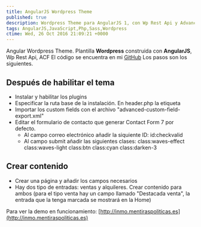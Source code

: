 ```yaml
---
title: AngularJS Wordpress Theme
published: true
description: Wordpress Theme para AngularJS 1, con Wp Rest Api y Advanced Custom Fields (ACF)
tags: AngularJS,JavaScript,Php,Sass,Wordpress
ctime: Wed, 26 Oct 2016 21:09:21 +0000
---
```


Angular Wordpress Theme. Plantilla **Wordpress** construida con **AngularJS**, Wp Rest Api, ACF El código se encuentra en mi [GitHub](https://github.com/ivanalbizu/Angular-Wordpress-Theme/blob/master/README.md) Los pasos son los siguientes.

## Después de habilitar el tema

*   Instalar y habilitar los plugins
*   Especificar la ruta base de la instalación. En header.php la etiqueta <base href="/wordpress/">
*   Importar los custom fields con el archivo "advanced-custom-field-export.xml"
*   Editar el formulario de contacto que generar Contact Form 7 por defecto.
    *   Al campo correo electrónico añadir la siquiente ID: id:checkvalid
    *   Al campo submit añadir las siguientes clases: class:waves-effect class:waves-light class:btn class:cyan class:darken-3

## Crear contenido

*   Crear una página y añadir los campos necesarios
*   Hay dos tipo de entradas: ventas y alquileres. Crear contenido para ambos (para el tipo venta hay un campo llamado "Destacada venta", la entrada que la tenga marcada se mostrará en la Home)

Para ver la demo en funcionamiento: [http://inmo.mentiraspoliticas.es](http://inmo.mentiraspoliticas.es)